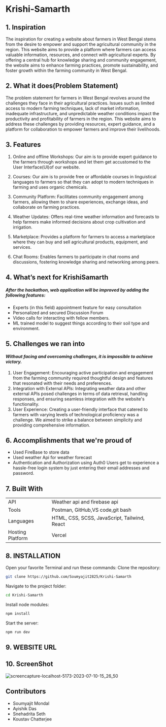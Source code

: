 # Krishi-Samarth

## 1. Inspiration

The inspiration for creating a website about farmers in West Bengal stems from the desire to empower and support the agricultural community in the region. This website aims to provide a platform where farmers can access valuable information, resources, and connect with agricultural experts. By offering a central hub for knowledge sharing and community engagement, the website aims to enhance farming practices, promote sustainability, and foster growth within the farming community in West Bengal.

## 2. What it does(Problem Statement)
The problem statement for farmers in West Bengal revolves around the challenges they face in their agricultural practices. Issues such as limited access to modern farming techniques, lack of market information, inadequate infrastructure, and unpredictable weather conditions impact the productivity and profitability of farmers in the region. This website aims to address these challenges by providing resources, expert guidance, and a platform for collaboration to empower farmers and improve their livelihoods.
## 3. Features 
1. Online and offline Workshops: Our aim is to provide expert guidance to the farmers through workshops and let them get accustomed to the User Interface(UI)of our website.

2. Courses: Our aim is to provide free or affordable courses in linguistical languages to farmers so that they can adopt to modern techniques in farming and uses organic  chemicals.  

3. Community Platform: Facilitates community engagement among farmers, allowing them to share experiences, exchange ideas, and collaborate on farming practices.

4. Weather Updates: Offers real-time weather information and forecasts to help farmers make informed decisions about crop cultivation and irrigation.

5. Marketplace: Provides a platform for farmers to access a marketplace where they can buy and sell agricultural products, equipment, and services.

6. Chat Rooms: Enables farmers to participate in chat rooms and discussions, fostering knowledge sharing and networking among peers.

## 4. What’s next for KrishiSamarth
##### After the hackathon, web application will be improved by adding the following features:
- Experts (in this field) appointment feature for easy consultation 
- Personalized and secured Discussion Forum
-  Video calls for interacting with fellow members.
- ML trained model to suggest things according to their soil type and environment.

## 5. Challenges we ran into
#### _Without facing and overcoming challenges, it is impossible to achieve victory._
1. User Engagement: Encouraging active participation and engagement from the farming community required thoughtful design and features that resonated with their needs and preferences.
2. Integration with External APIs: Integrating weather data and other external APIs posed challenges in terms of data retrieval, handling responses, and ensuring seamless integration with the website's functionality.
3. User Experience: Creating a user-friendly interface that catered to farmers with varying levels of technological proficiency was a challenge. We aimed to strike a balance between simplicity and providing comprehensive information.




## 6. Accomplishments that we're proud of
- Used FireBase to store data
- Used weather Api for weather forecast
- Authentication and Authorization using Auth0
Users get to experience a hassle-free login system by just entering their email addresses and password.



## 7. Built With
|  | |
| ------ | ------ |
| API | Weather api and firebase api |
| Tools | Postman, GitHub,VS code,git bash |
| Languages | HTML, CSS, SCSS, JavaScript, Tailwind, React|
|Hosting Platform | Vercel |





## 8. INSTALLATION

Open your favorite Terminal and run these commands:
Clone the repository: 
```sh
git clone https://github.com/Soumyajit2825/Krishi-Samarth
```
Navigate to the project folder:
```sh
cd Krishi-Samarth
```

Install node modules: 
```sh
npm install
```
Start the server: 
```sh
npm run dev
```
## 9. WEBSITE URL 



## 10. ScreenShot

![screencapture-localhost-5173-2023-07-10-15_26_50](https://github.com/Soumyajit2825/Krishi-Samarth/assets/100519291/17631682-2edb-44f1-8bed-ccdb8d441e99)


## Contributors
- Soumyajit Mondal
- Ayishik Das
- Snehadrita Seth
- Koustav Chatterjee
